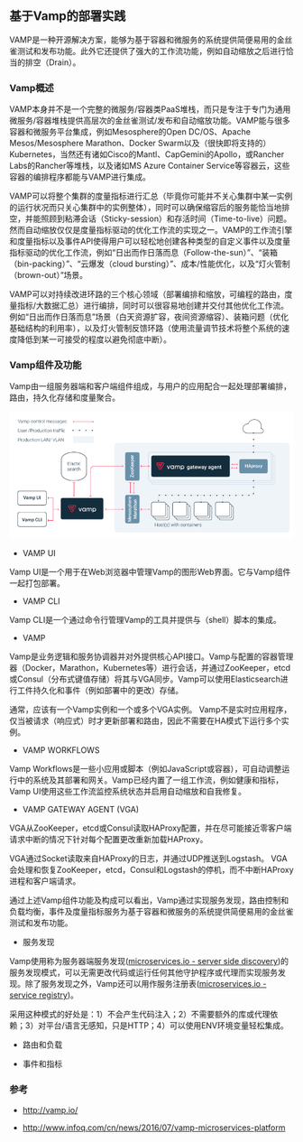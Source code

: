 ## 基于Vamp的部署实践

VAMP是一种开源解决方案，能够为基于容器和微服务的系统提供简便易用的金丝雀测试和发布功能。此外它还提供了强大的工作流功能，例如自动缩放之后进行恰当的排空（Drain）。

### Vamp概述

VAMP本身并不是一个完整的微服务/容器类PaaS堆栈，而只是专注于专门为通用微服务/容器堆栈提供高层次的金丝雀测试/发布和自动缩放功能。VAMP能与很多容器和微服务平台集成，例如Mesosphere的Open DC/OS、Apache Mesos/Mesosphere Marathon、Docker Swarm以及（很快即将支持的）Kubernetes，当然还有诸如Cisco的Mantl、CapGemini的Apollo，或Rancher Labs的Rancher等堆栈，以及诸如MS Azure Container Service等容器云，这些容器的编排程序都能与VAMP进行集成。

VAMP可以将整个集群的度量指标进行汇总（毕竟你可能并不关心集群中某一实例的运行状况而只关心集群中的实例整体），同时可以确保缩容后的服务能恰当地排空，并能照顾到粘滞会话（Sticky-session）和存活时间（Time-to-live）问题。然而自动缩放仅仅是度量指标驱动的优化工作流的实现之一。VAMP的工作流引擎和度量指标以及事件API使得用户可以轻松地创建各种类型的自定义事件以及度量指标驱动的优化工作流，例如“日出而作日落而息（Follow-the-sun）”、“装箱（bin-packing）”、“云爆发（cloud bursting）”、成本/性能优化，以及“灯火管制（brown-out）”场景。

VAMP可以对持续改进环路的三个核心领域（部署编排和缩放，可编程的路由，度量指标/大数据汇总）进行编排，同时可以很容易地创建并交付其他优化工作流。例如“日出而作日落而息”场景（白天资源扩容，夜间资源缩容）、装箱问题（优化基础结构的利用率），以及灯火管制反馈环路（使用流量调节技术将整个系统的速度降低到某一可接受的程度以避免彻底中断）。

### Vamp组件及功能

Vamp由一组服务器端和客户端组件组成，与用户的应用配合一起处理部署编排，路由，持久化存储和度量聚合。

![](/assets/Vamp-architecture-and-components.png)

- VAMP UI

 Vamp UI是一个用于在Web浏览器中管理Vamp的图形Web界面。它与Vamp组件一起打包部署。

- VAMP CLI
 
 Vamp CLI是一个通过命令行管理Vamp的工具并提供与（shell）脚本的集成。

- VAMP

 Vamp是业务逻辑和服务协调器并对外提供核心API接口。Vamp与配置的容器管理器（Docker，Marathon，Kubernetes等）进行会话，并通过ZooKeeper，etcd或Consul（分布式键值存储）将其与VGA同步。Vamp可以使用Elasticsearch进行工件持久化和事件（例如部署中的更改）存储。
 
 通常，应该有一个Vamp实例和一个或多个VGA实例。
Vamp不是实时应用程序，仅当被请求（响应式）时才更新部署和路由，因此不需要在HA模式下运行多个实例。

- VAMP WORKFLOWS

 Vamp Workflows是一些小应用或脚本（例如JavaScript或容器），可自动调整运行中的系统及其部署和网关。Vamp已经内置了一组工作流，例如健康和指标，Vamp UI使用这些工作流监控系统状态并启用自动缩放和自我修复。

- VAMP GATEWAY AGENT (VGA)

 VGA从ZooKeeper，etcd或Consul读取HAProxy配置，并在尽可能接近零客户端请求中断的情况下针对每个配置更改重新加载HAProxy。
 
 VGA通过Socket读取来自HAProxy的日志，并通过UDP推送到Logstash。 VGA会处理和恢复ZooKeeper，etcd，Consul和Logstash的停机，而不中断HAProxy进程和客户端请求。
 
通过上述Vamp组件功能及构成可以看出，Vamp通过实现服务发现，路由控制和负载均衡，事件及度量指标服务为基于容器和微服务的系统提供简便易用的金丝雀测试和发布功能。

- 服务发现

Vamp使用称为服务器端服务发现([microservices.io - server side discovery](http://microservices.io/patterns/server-side-discovery.html))的服务发现模式，可以无需更改代码或运行任何其他守护程序或代理而实现服务发现。除了服务发现之外，Vamp还可以用作服务注册表([microservices.io - service registry](http://microservices.io/patterns/service-registry.html))。

采用这种模式的好处是：1）不会产生代码注入；2）不需要额外的库或代理依赖；3）对平台/语言无感知，只是HTTP；4）可以使用ENV环境变量轻松集成。

- 路由和负载



- 事件和指标

### 参考

- http://vamp.io/

- http://www.infoq.com/cn/news/2016/07/vamp-microservices-platform